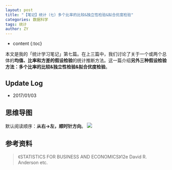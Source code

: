 ```yaml
---
layout: post
title: "【笔记】统计（七）多个比率的比较&独立性检验&拟合优度检验"
categories: 数据科学
tags: 统计
author: ZY
---
```


* content
{:toc}

本文是我的「统计学习笔记」第七篇。在上三篇中，我们讨论了关于一个或两个总体的**均值、比率和方差的假设检验**的统计推断方法。这一篇介绍**另外三种假设检验方法：多个比率的比较&独立性检验&拟合优度检验**。




## Update Log
- 2017/01/03

## 思维导图
默认阅读顺序：**从右→左，顺时针方向**。
![](https://raw.githubusercontent.com/woaielf/woaielf.github.io/master/_posts/Pic/1701/170103-1.png)


## 参考资料
> 《STATISTICS FOR BUSINESS AND ECONOMICS》12e David R. Anderson etc.

